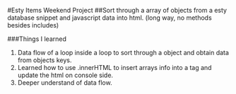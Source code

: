 #Esty Items Weekend Project
##Sort through a array of objects from a esty database snippet and javascript data into html. (long way, no methods besides includes)

###Things I learned
  1. Data flow of a loop inside a loop to sort through a object and obtain data from objects keys.
  2. Learned how to use .innerHTML to insert arrays info into a tag and update the html on console side.
  3. Deeper understand of data flow.
